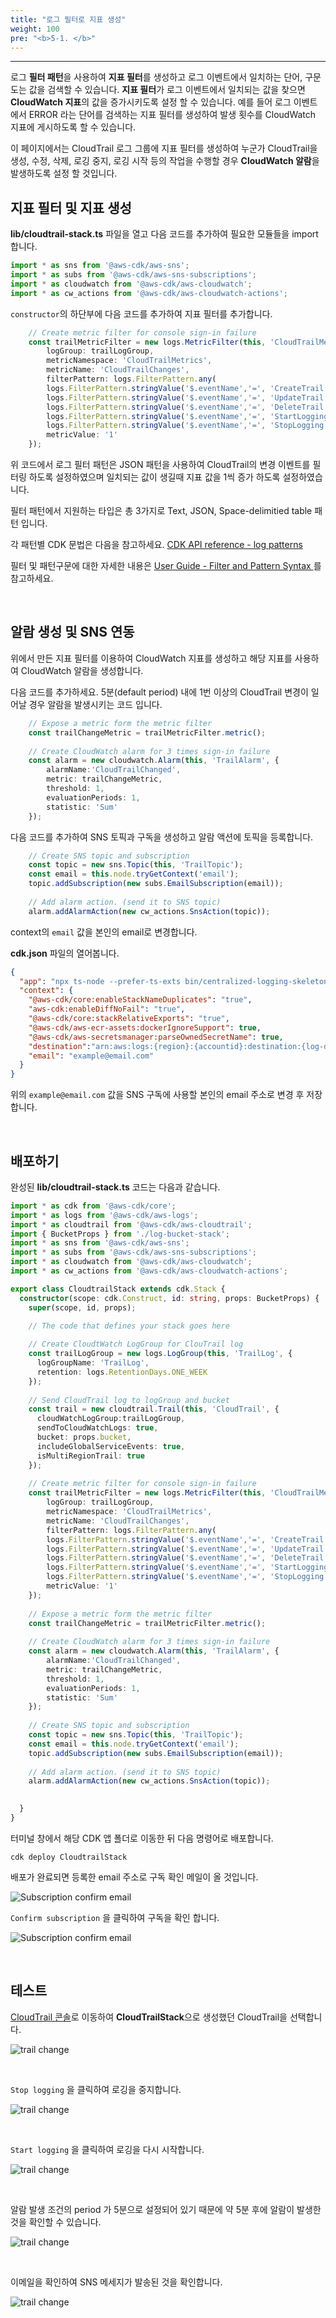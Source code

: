 ```yaml
---
title: "로그 필터로 지표 생성"
weight: 100
pre: "<b>5-1. </b>"
---
```

***

로그 **필터 패턴**을 사용하여 **지표 필터**를 생성하고 로그 이벤트에서 일치하는 단어, 구문 도는 값을 검색할 수 있습니다. **지표 필터**가 로그 이벤트에서 일치되는 값을 찾으면 **CloudWatch 지표**의 값을 증가시키도록 설정 할 수 있습니다. 예를 들어 로그 이벤트에서 ERROR 라는 단어를 검색하는 지표 필터를 생성하여 발생 횟수를 CloudWatch 지표에 게시하도록 할 수 있습니다.

이 페이지에서는 CloudTrail 로그 그룹에 지표 필터를 생성하여 누군가 CloudTrail을 생성, 수정, 삭제, 로깅 중지, 로깅 시작 등의 작업을 수행할 경우 **CloudWatch 알람**을 발생하도록 설정 할 것입니다.

## 지표 필터 및 지표 생성

**lib/cloudtrail-stack.ts** 파일을 열고 다음 코드를 추가하여 필요한 모듈들을 import 합니다.

```typescript
import * as sns from '@aws-cdk/aws-sns';
import * as subs from '@aws-cdk/aws-sns-subscriptions';
import * as cloudwatch from '@aws-cdk/aws-cloudwatch';
import * as cw_actions from '@aws-cdk/aws-cloudwatch-actions';
```

`constructor`의 하단부에 다음 코드를 추가하여 지표 필터를 추가합니다.

```typescript
    // Create metric filter for console sign-in failure 
    const trailMetricFilter = new logs.MetricFilter(this, 'CloudTrailMetricFilter', {
        logGroup: trailLogGroup,
        metricNamespace: 'CloudTrailMetrics',
        metricName: 'CloudTrailChanges',
        filterPattern: logs.FilterPattern.any(
        logs.FilterPattern.stringValue('$.eventName','=', 'CreateTrail'),
        logs.FilterPattern.stringValue('$.eventName','=', 'UpdateTrail'),
        logs.FilterPattern.stringValue('$.eventName','=', 'DeleteTrail'),
        logs.FilterPattern.stringValue('$.eventName','=', 'StartLogging'),
        logs.FilterPattern.stringValue('$.eventName','=', 'StopLogging')),
        metricValue: '1'
    });
```

위 코드에서 로그 필터 패턴은 JSON 패턴을 사용하여 CloudTrail의 변경 이벤트를 필터링 하도록 설정하였으며 일치되는 값이 생길때 지표 값을 1씩 증가 하도록 설정하였습니다.

필터 패턴에서 지원하는 타입은 총 3가지로 Text, JSON, Space-delimitied table 패턴 입니다.

각 패턴별 CDK 문법은 다음을 참고하세요. [CDK API reference - log patterns](https://docs.aws.amazon.com/cdk/api/latest/docs/aws-logs-readme.html#patterns)

필터 및 패턴구문에 대한 자세한 내용은 [User Guide - Filter and Pattern Syntax
](https://docs.aws.amazon.com/AmazonCloudWatch/latest/logs/FilterAndPatternSyntax.html)를 참고하세요.


&nbsp;

## 알람 생성 및 SNS 연동

위에서 만든 지표 필터를 이용하여 CloudWatch 지표를 생성하고 해당 지표를 사용하여 CloudWatch 알람을 생성합니다.

다음 코드를 추가하세요. 5분(default period) 내에 1번 이상의 CloudTrail 변경이 일어날 경우 알람을 발생시키는 코드 입니다.

```typescript
    // Expose a metric form the metric filter
    const trailChangeMetric = trailMetricFilter.metric();
  
    // Create CloudWatch alarm for 3 times sign-in failure
    const alarm = new cloudwatch.Alarm(this, 'TrailAlarm', {
        alarmName:'CloudTrailChanged',
        metric: trailChangeMetric,
        threshold: 1,
        evaluationPeriods: 1,
        statistic: 'Sum'
    });
```

다음 코드를 추가하여 SNS 토픽과 구독을 생성하고 알람 액션에 토픽을 등록합니다.

```typescript
    // Create SNS topic and subscription
    const topic = new sns.Topic(this, 'TrailTopic');
    const email = this.node.tryGetContext('email');
    topic.addSubscription(new subs.EmailSubscription(email));
    
    // Add alarm action. (send it to SNS topic)
    alarm.addAlarmAction(new cw_actions.SnsAction(topic));
```

context의 `email` 값을 본인의 email로 변경합니다.

**cdk.json** 파일의 열어봅니다.

```json
{
  "app": "npx ts-node --prefer-ts-exts bin/centralized-logging-skeleton.ts",
  "context": {
    "@aws-cdk/core:enableStackNameDuplicates": "true",
    "aws-cdk:enableDiffNoFail": "true",
    "@aws-cdk/core:stackRelativeExports": "true",
    "@aws-cdk/aws-ecr-assets:dockerIgnoreSupport": true,
    "@aws-cdk/aws-secretsmanager:parseOwnedSecretName": true,
    "destination":"arn:aws:logs:{region}:{accountid}:destination:{log-destination-name}",
    "email": "example@email.com"
  }
}
```

위의 `example@email.com` 값을 SNS 구독에 사용할 본인의 email 주소로 변경 후 저장합니다.

&nbsp;

## 배포하기

완성된 **lib/cloudtrail-stack.ts** 코드는 다음과 같습니다.

```typescript
import * as cdk from '@aws-cdk/core';
import * as logs from '@aws-cdk/aws-logs';
import * as cloudtrail from '@aws-cdk/aws-cloudtrail';
import { BucketProps } from './log-bucket-stack';
import * as sns from '@aws-cdk/aws-sns';
import * as subs from '@aws-cdk/aws-sns-subscriptions';
import * as cloudwatch from '@aws-cdk/aws-cloudwatch';
import * as cw_actions from '@aws-cdk/aws-cloudwatch-actions';

export class CloudtrailStack extends cdk.Stack {
  constructor(scope: cdk.Construct, id: string, props: BucketProps) {
    super(scope, id, props);

    // The code that defines your stack goes here
    
    // Create CloudtWatch LogGroup for ClouTrail log
    const trailLogGroup = new logs.LogGroup(this, 'TrailLog', {
      logGroupName: 'TrailLog',
      retention: logs.RetentionDays.ONE_WEEK
    });
    
    // Send CloudTrail log to logGroup and bucket
    const trail = new cloudtrail.Trail(this, 'CloudTrail', {
      cloudWatchLogGroup:trailLogGroup,
      sendToCloudWatchLogs: true,
      bucket: props.bucket,
      includeGlobalServiceEvents: true,
      isMultiRegionTrail: true
    });
    
    // Create metric filter for console sign-in failure 
    const trailMetricFilter = new logs.MetricFilter(this, 'CloudTrailMetricFilter', {
        logGroup: trailLogGroup,
        metricNamespace: 'CloudTrailMetrics',
        metricName: 'CloudTrailChanges',
        filterPattern: logs.FilterPattern.any(
        logs.FilterPattern.stringValue('$.eventName','=', 'CreateTrail'),
        logs.FilterPattern.stringValue('$.eventName','=', 'UpdateTrail'),
        logs.FilterPattern.stringValue('$.eventName','=', 'DeleteTrail'),
        logs.FilterPattern.stringValue('$.eventName','=', 'StartLogging'),
        logs.FilterPattern.stringValue('$.eventName','=', 'StopLogging')),
        metricValue: '1'
    });
    
    // Expose a metric form the metric filter
    const trailChangeMetric = trailMetricFilter.metric();
  
    // Create CloudWatch alarm for 3 times sign-in failure
    const alarm = new cloudwatch.Alarm(this, 'TrailAlarm', {
        alarmName:'CloudTrailChanged',
        metric: trailChangeMetric,
        threshold: 1,
        evaluationPeriods: 1,
        statistic: 'Sum'
    });
    
    // Create SNS topic and subscription
    const topic = new sns.Topic(this, 'TrailTopic');
    const email = this.node.tryGetContext('email');
    topic.addSubscription(new subs.EmailSubscription(email));
    
    // Add alarm action. (send it to SNS topic)
    alarm.addAlarmAction(new cw_actions.SnsAction(topic));
    

  }
}
```

터미널 창에서 해당 CDK 앱 폴더로 이동한 뒤 다음 명령어로 배포합니다.

```
cdk deploy CloudtrailStack
```

배포가 완료되면 등록한 email 주소로 구독 확인 메일이 올 것입니다.

![Subscription confirm email](/images/workshop3/sns1.png)

`Confirm subscription` 을 클릭하여 구독을 확인 합니다.

![Subscription confirm email](/images/workshop3/sns2.png)

&nbsp;

## 테스트

[CloudTrail 콘솔](https://us-east-2.console.aws.amazon.com/cloudtrail/home?region=us-east-2#/dashboard)로 이동하여 **CloudTrailStack**으로 생성했던 CloudTrail을 선택합니다.

![trail change](/images/workshop3/trail1.png)

&nbsp;

`Stop logging` 을 클릭하여 로깅을 중지합니다.

![trail change](/images/workshop3/trail2.png)

&nbsp;

`Start logging` 을 클릭하여 로깅을 다시 시작합니다.

![trail change](/images/workshop3/trail3.png)

&nbsp;

알람 발생 조건의 period 가 5분으로 설정되어 있기 때문에 약 5분 후에 알람이 발생한 것을 확인할 수 있습니다.

![trail change](/images/workshop3/trail4.png)

&nbsp;

이메일을 확인하여 SNS 메세지가 발송된 것을 확인합니다.

![trail change](/images/workshop3/trail5.png)
